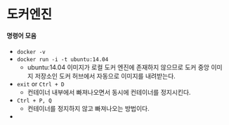 # 도커엔진

#### 명령어 모음

- `docker -v`
- `docker run -i -t ubuntu:14.04`
  - ubuntu:14.04 이미지가 로컬 도커 엔진에 존재하지 않으므로 도커 중앙 이미지 저장소인 도커 허브에서 자동으로 이미지를 내려받는다.
- `exit` or `Ctrl + D`
  - 컨테이너 내부에서 빠져나오면서 동시에 컨테이너를 정지시킨다.
- `Ctrl + P, Q`
  - 컨테이너를 정지하지 않고 빠져나오는 방법이다.
- 